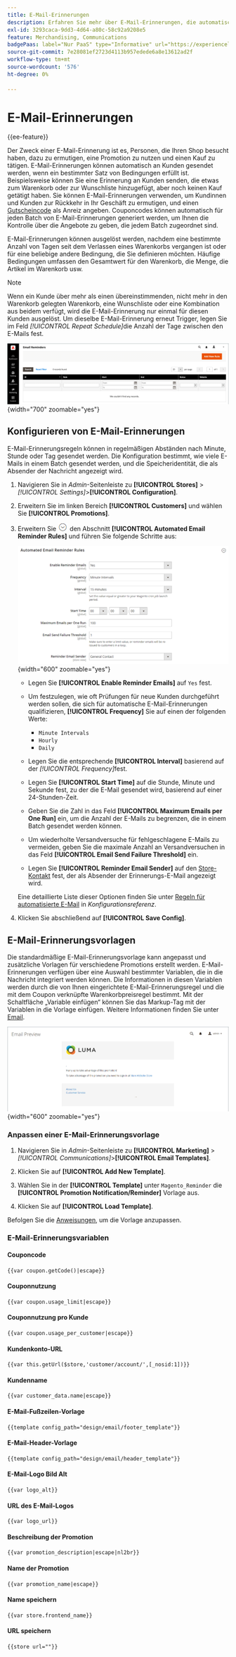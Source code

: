 ```yaml
---
title: E-Mail-Erinnerungen
description: Erfahren Sie mehr über E-Mail-Erinnerungen, die automatisch an Kunden gesendet werden können, wenn ein bestimmter Satz von Bedingungen erfüllt ist.
exl-id: 3293caca-9dd3-4d64-a80c-58c92a9208e5
feature: Merchandising, Communications
badgePaas: label="Nur PaaS" type="Informative" url="https://experienceleague.adobe.com/en/docs/commerce/user-guides/product-solutions" tooltip="Gilt nur für Adobe Commerce in Cloud-Projekten (von Adobe verwaltete PaaS-Infrastruktur) und lokale Projekte."
source-git-commit: 7e28081ef2723d4113b957edede6a8e13612ad2f
workflow-type: tm+mt
source-wordcount: '576'
ht-degree: 0%

---
```


# E-Mail-Erinnerungen

{{ee-feature}}

Der Zweck einer E-Mail-Erinnerung ist es, Personen, die Ihren Shop besucht haben, dazu zu ermutigen, eine Promotion zu nutzen und einen Kauf zu tätigen. E-Mail-Erinnerungen können automatisch an Kunden gesendet werden, wenn ein bestimmter Satz von Bedingungen erfüllt ist. Beispielsweise können Sie eine Erinnerung an Kunden senden, die etwas zum Warenkorb oder zur Wunschliste hinzugefügt, aber noch keinen Kauf getätigt haben. Sie können E-Mail-Erinnerungen verwenden, um Kundinnen und Kunden zur Rückkehr in Ihr Geschäft zu ermutigen, und einen [Gutscheincode](price-rules-cart-coupon.md) als Anreiz angeben. Couponcodes können automatisch für jeden Batch von E-Mail-Erinnerungen generiert werden, um Ihnen die Kontrolle über die Angebote zu geben, die jedem Batch zugeordnet sind.

E-Mail-Erinnerungen können ausgelöst werden, nachdem eine bestimmte Anzahl von Tagen seit dem Verlassen eines Warenkorbs vergangen ist oder für eine beliebige andere Bedingung, die Sie definieren möchten. Häufige Bedingungen umfassen den Gesamtwert für den Warenkorb, die Menge, die Artikel im Warenkorb usw.

>[!NOTE]
>
>Wenn ein Kunde über mehr als einen übereinstimmenden, nicht mehr in den Warenkorb gelegten Warenkorb, eine Wunschliste oder eine Kombination aus beidem verfügt, wird die E-Mail-Erinnerung nur einmal für diesen Kunden ausgelöst. Um dieselbe E-Mail-Erinnerung erneut Trigger, legen Sie im Feld _[!UICONTROL Repeat Schedule]_&#x200B;die Anzahl der Tage zwischen den E-Mails fest.

![E-Mail-Erinnerungen](./assets/email-reminders.png){width="700" zoomable="yes"}

## Konfigurieren von E-Mail-Erinnerungen

E-Mail-Erinnerungsregeln können in regelmäßigen Abständen nach Minute, Stunde oder Tag gesendet werden. Die Konfiguration bestimmt, wie viele E-Mails in einem Batch gesendet werden, und die Speicheridentität, die als Absender der Nachricht angezeigt wird.

1. Navigieren Sie in _Admin_-Seitenleiste zu **[!UICONTROL Stores]** > _[!UICONTROL Settings]_>**[!UICONTROL Configuration]**.

1. Erweitern Sie im linken Bereich **[!UICONTROL Customers]** und wählen Sie **[!UICONTROL Promotions]**.

1. Erweitern Sie ![Erweiterungsauswahl](../assets/icon-display-expand.png) den Abschnitt **[!UICONTROL Automated Email Reminder Rules]** und führen Sie folgende Schritte aus:

   ![Kundenkonfiguration - Regeln für automatische E-Mail-Erinnerungen](../configuration-reference/customers/assets/promotions-automated-email-reminder-rules.png){width="600" zoomable="yes"}

   - Legen Sie **[!UICONTROL Enable Reminder Emails]** auf `Yes` fest.

   - Um festzulegen, wie oft Prüfungen für neue Kunden durchgeführt werden sollen, die sich für automatische E-Mail-Erinnerungen qualifizieren, **[!UICONTROL Frequency]** Sie auf einen der folgenden Werte:

      - `Minute Intervals`
      - `Hourly`
      - `Daily`

   - Legen Sie die entsprechende **[!UICONTROL Interval]** basierend auf der _[!UICONTROL Frequency]_&#x200B;fest.

   - Legen Sie **[!UICONTROL Start Time]** auf die Stunde, Minute und Sekunde fest, zu der die E-Mail gesendet wird, basierend auf einer 24-Stunden-Zeit.

   - Geben Sie die Zahl in das Feld **[!UICONTROL Maximum Emails per One Run]** ein, um die Anzahl der E-Mails zu begrenzen, die in einem Batch gesendet werden können.

   - Um wiederholte Versandversuche für fehlgeschlagene E-Mails zu vermeiden, geben Sie die maximale Anzahl an Versandversuchen in das Feld **[!UICONTROL Email Send Failure Threshold]** ein.

   - Legen Sie **[!UICONTROL Reminder Email Sender]** auf den [Store-Kontakt](../getting-started/store-details.md#store-email-addresses) fest, der als Absender der Erinnerungs-E-Mail angezeigt wird.

   Eine detaillierte Liste dieser Optionen finden Sie unter [Regeln für automatisierte E-Mail](../configuration-reference/customers/promotions.md#automated-email-reminder-rules) in _Konfigurationsreferenz_.

1. Klicken Sie abschließend auf **[!UICONTROL Save Config]**.

## E-Mail-Erinnerungsvorlagen

Die standardmäßige E-Mail-Erinnerungsvorlage kann angepasst und zusätzliche Vorlagen für verschiedene Promotions erstellt werden. E-Mail-Erinnerungen verfügen über eine Auswahl bestimmter Variablen, die in die Nachricht integriert werden können. Die Informationen in diesen Variablen werden durch die von Ihnen eingerichtete E-Mail-Erinnerungsregel und die mit dem Coupon verknüpfte Warenkorbpreisregel bestimmt. Mit der Schaltfläche „Variable einfügen“ können Sie das Markup-Tag mit der Variablen in die Vorlage einfügen. Weitere Informationen finden Sie unter [Email](../systems/email-templates.md).

![E-Mail-Erinnerungsvorschau](./assets/email-reminder-preview-promotion-template.png){width="600" zoomable="yes"}

### Anpassen einer E-Mail-Erinnerungsvorlage

1. Navigieren Sie in _Admin_-Seitenleiste zu **[!UICONTROL Marketing]** > _[!UICONTROL Communications]_>**[!UICONTROL Email Templates]**.

1. Klicken Sie auf **[!UICONTROL Add New Template]**.

1. Wählen Sie in der **[!UICONTROL Template]** unter `Magento_Reminder` die **[!UICONTROL Promotion Notification/Reminder]** Vorlage aus.

1. Klicken Sie auf **[!UICONTROL Load Template]**.

Befolgen Sie die [Anweisungen](../systems/email-template-custom.md), um die Vorlage anzupassen.

### E-Mail-Erinnerungsvariablen

#### Couponcode

```
{{var coupon.getCode()|escape}}
```

#### Couponnutzung

```
{{var coupon.usage_limit|escape}}
```

#### Couponnutzung pro Kunde

```
{{var coupon.usage_per_customer|escape}}
```

#### Kundenkonto-URL

```
{{var this.getUrl($store,'customer/account/',[_nosid:1])}}
```

#### Kundenname

```
{{var customer_data.name|escape}}
```

#### E-Mail-Fußzeilen-Vorlage

```
{{template config_path="design/email/footer_template"}}
```

#### E-Mail-Header-Vorlage

```
{{template config_path="design/email/header_template"}}
```

#### E-Mail-Logo Bild Alt

```
{{var logo_alt}}
```

#### URL des E-Mail-Logos

```
{{var logo_url}}
```

#### Beschreibung der Promotion

```
{{var promotion_description|escape|nl2br}}
```

#### Name der Promotion

```
{{var promotion_name|escape}}
```

#### Name speichern

```
{{var store.frontend_name}}
```

#### URL speichern

```
{{store url=""}}
```
